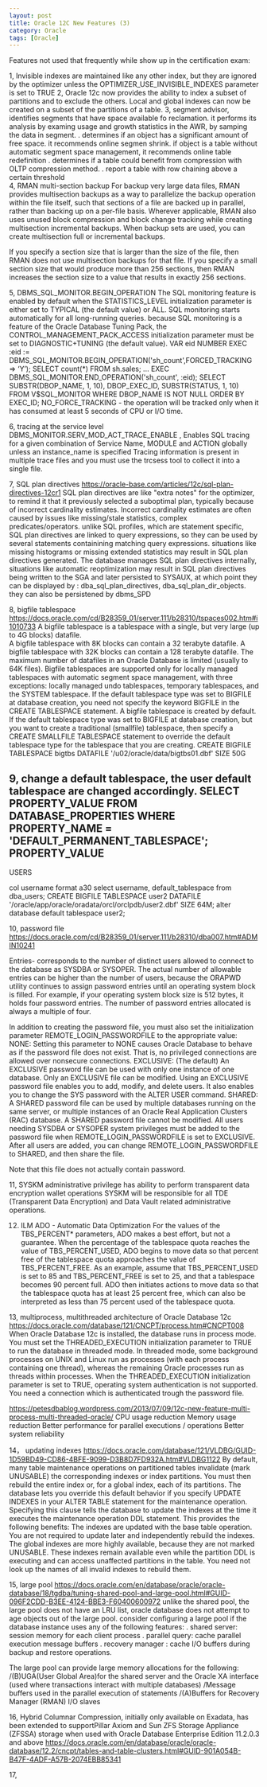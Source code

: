 ```yaml
---
layout: post
title: Oracle 12C New Features (3)
category: Oracle 
tags: [Oracle]
---
```


Features not used that frequently while show up in the certification exam:     
  
1, Invisible indexes are maintained like any other index, but they are ignored by the optimizer unless the OPTIMIZER_USE_INVISIBLE_INDEXES parameter is set to TRUE
2, Oracle 12c now provides the ability to index a subset of partitions and to exclude the others.
     Local and global indexes can now be created on a subset of the partitions of a table.
3, segment advisor, identifies segments that have space available fo reclamation. it performs its analysis by examing usage and growth statistics in the AWR, by samping the data in segment. 
  . determines if an object has a significant amount of free space. it recommends online segmen shrink. 
    if object is a table without automatic segment space management, it recommends online table redefinition 
  . determines if a table could benefit from compression with OLTP compression method. 
  . report a table with row chaining above a certain threshold    
4, RMAN multi-section backup 
   For backup very large data files, RMAN provides multisection backups as a way to parallelize the backup operation within the file itself, such that sections of a file are backed up in parallel,
   rather than backing up on a per-file basis. Wherever applicable, RMAN also uses unused block compression and block change tracking while creating multisection incremental backups. 
   When backup sets are used, you can create multisection full or incremental backups.
  
   If you specify a section size that is larger than the size of the file, then RMAN does not use multisection backups for that file. 
   If you specify a small section size that would produce more than 256 sections, then RMAN increases the section size to a value that results in exactly 256 sections.
   
5, DBMS_SQL_MONITOR.BEGIN_OPERATION
The SQL monitoring feature is enabled by default when the STATISTICS_LEVEL initialization parameter is either set to TYPICAL (the default value) or ALL. SQL monitoring starts automatically for all long-running queries.
because SQL monitoring is a feature of the Oracle Database Tuning Pack, the CONTROL_MANAGEMENT_PACK_ACCESS initialization parameter must be set to DIAGNOSTIC+TUNING (the default value).
VAR eid NUMBER
EXEC :eid := DBMS_SQL_MONITOR.BEGIN_OPERATION('sh_count',FORCED_TRACKING => ‘Y’);
SELECT count(*) FROM sh.sales;
...
EXEC DBMS_SQL_MONITOR.END_OPERATION('sh_count', :eid);
SELECT SUBSTR(DBOP_NAME, 1, 10), DBOP_EXEC_ID,  SUBSTR(STATUS, 1, 10) FROM  V$SQL_MONITOR  WHERE DBOP_NAME IS NOT NULL ORDER BY EXEC_ID;
NO_FORCE_TRACKING - the operation will be tracked only when it has consumed at least 5 seconds of CPU or I/O time.

6, tracing at the service level 
   DBMS_MONITOR.SERV_MOD_ACT_TRACE_ENABLE  , Enables SQL tracing for a given combination of Service Name, MODULE and ACTION globally unless an instance_name is specified
   Tracing information is present in multiple trace files and you must use the trcsess tool to collect it into a single file.
   
7, SQL plan directives
   https://oracle-base.com/articles/12c/sql-plan-directives-12cr1
SQL plan directives are like "extra notes" for the optimizer, to remind it that it previously selected a suboptimal plan, typically because of incorrect cardinality estimates. 
Incorrect cardinality estimates are often caused by issues like missing/stale statistics, complex predicates/operators. unlike SQL profiles, which are statement specific, SQL plan directives are linked 
to query expressions, so they can be used by several statements containining matching query expressions. situations like missing histograms or missing extended statistics may result in SQL plan directives generated. 
The database manages SQL plan directives internally, situations like automatic reoptimization may result in SQL plan directives being written to the SGA and later persisted to SYSAUX, at which point they can 
be displayed by : dba_sql_plan_directives, dba_sql_plan_dir_objects. they can also be persistened by dbms_SPD 
  
   
8, bigfile tablespace 
https://docs.oracle.com/cd/B28359_01/server.111/b28310/tspaces002.htm#i1010733
A bigfile tablespace is a tablespace with a single, but very large (up to 4G blocks) datafile.  
A bigfile tablespace with 8K blocks can contain a 32 terabyte datafile. A bigfile tablespace with 32K blocks can contain a 128 terabyte datafile.
The maximum number of datafiles in an Oracle Database is limited (usually to 64K files). 
Bigfile tablespaces are supported only for locally managed tablespaces with automatic segment space management, with three exceptions: locally managed undo tablespaces, temporary tablespaces, and the SYSTEM tablespace.
If the default tablespace type was set to BIGFILE at database creation, you need not specify the keyword BIGFILE in the CREATE TABLESPACE statement. A bigfile tablespace is created by default.
If the default tablespace type was set to BIGFILE at database creation, but you want to create a traditional (smallfile) tablespace, then specify a CREATE SMALLFILE TABLESPACE statement to override the default tablespace type for the tablespace that you are creating.
CREATE BIGFILE TABLESPACE bigtbs DATAFILE '/u02/oracle/data/bigtbs01.dbf' SIZE 50G

9, change a default tablespace, the user default tablespace are changed accordingly. 
SELECT PROPERTY_VALUE FROM DATABASE_PROPERTIES WHERE PROPERTY_NAME = 'DEFAULT_PERMANENT_TABLESPACE'; 
PROPERTY_VALUE
--------------------------------------------------------------------------------
USERS

col username format a30 
select username, default_tablespace from dba_users; 
CREATE BIGFILE TABLESPACE user2 DATAFILE '/oracle/app/oracle/oradata/orcl/orclpdb/user2.dbf' SIZE 64M;
alter database default tablespace user2; 

10, password file 
https://docs.oracle.com/cd/B28359_01/server.111/b28310/dba007.htm#ADMIN10241

Entries- corresponds to the number of distinct users allowed to connect to the database as SYSDBA or SYSOPER. The actual number of allowable entries can be higher than the number of users, 
because the ORAPWD utility continues to assign password entries until an operating system block is filled. For example, if your operating system block size is 512 bytes, it holds four password entries. 
The number of password entries allocated is always a multiple of four.

In addition to creating the password file, you must also set the initialization parameter REMOTE_LOGIN_PASSWORDFILE to the appropriate value: 
NONE: Setting this parameter to NONE causes Oracle Database to behave as if the password file does not exist. That is, no privileged connections are allowed over nonsecure connections.
EXCLUSIVE: (The default) An EXCLUSIVE password file can be used with only one instance of one database. Only an EXCLUSIVE file can be modified. Using an EXCLUSIVE password file enables you 
      to add, modify, and delete users. It also enables you to change the SYS password with the ALTER USER command.
SHARED: A SHARED password file can be used by multiple databases running on the same server, or multiple instances of an Oracle Real Application Clusters (RAC) database. A SHARED password file cannot be modified. 
      All users needing SYSDBA or SYSOPER system privileges must be added to the password file when REMOTE_LOGIN_PASSWORDFILE is set to EXCLUSIVE. After all users are added, you can change REMOTE_LOGIN_PASSWORDFILE to SHARED, and then share the file.

Note that this file does not actually contain password. 

11, SYSKM administrative privilege has ability to perform transparent data encryption wallet operations
SYSKM will be responsible for all TDE (Transparent Data Encryption) and Data Vault related administrative operations.

12. ILM ADO - Automatic Data Optimization
For the values of the TBS_PERCENT* parameters, ADO makes a best effort, but not a guarantee. When the percentage of the tablespace quota reaches the value of TBS_PERCENT_USED, 
ADO begins to move data so that percent free of the tablespace quota approaches the value of TBS_PERCENT_FREE. As an example, assume that TBS_PERCENT_USED is set to 85 and 
TBS_PERCENT_FREE is set to 25, and that a tablespace becomes 90 percent full. ADO then initiates actions to move data so that the tablespace quota has at least 25 percent free, 
which can also be interpreted as less than 75 percent used of the tablespace quota.

13, multiprocess, multithreaded architecture of Oracle Database 12c
https://docs.oracle.com/database/121/CNCPT/process.htm#CNCPT008
When Oracle Database 12c is installed, the database runs in process mode. You must set the THREADED_EXECUTION initialization parameter to TRUE to run the database in threaded mode. In threaded mode, some background processes on UNIX and Linux run as processes (with each process containing one thread), whereas the remaining Oracle processes run as threads within processes.
When the THREADED_EXECUTION initialization parameter is set to TRUE, operating system authentication is not supported.  You need a connection which is authenticated trough the password file.

https://petesdbablog.wordpress.com/2013/07/09/12c-new-feature-multi-process-multi-threaded-oracle/
CPU usage reduction
Memory usage reduction
Better performance for parallel executions / operations
Better system reliability

14， updating indexes 
https://docs.oracle.com/database/121/VLDBG/GUID-1D59BD49-CD86-4BFE-9099-D3B8D7FD932A.htm#VLDBG1122
By default, many table maintenance operations on partitioned tables invalidate (mark UNUSABLE) the corresponding indexes or index partitions. You must then rebuild the entire index or, for a global index, each of its partitions. The database lets you override this default behavior if you specify UPDATE INDEXES in your ALTER TABLE statement for the maintenance operation. Specifying this clause tells the database to update the indexes at the time it executes the maintenance operation DDL statement. This provides the following benefits:
The indexes are updated with the base table operation. You are not required to update later and independently rebuild the indexes.
The global indexes are more highly available, because they are not marked UNUSABLE. These indexes remain available even while the partition DDL is executing and can access unaffected partitions in the table.
You need not look up the names of all invalid indexes to rebuild them.

15, large pool 
https://docs.oracle.com/en/database/oracle/oracle-database/18/tgdba/tuning-shared-pool-and-large-pool.html#GUID-096F2CDD-B3EE-4124-BBE3-F60400600972
unlike the shared pool, the large pool does not have an LRU list, oracle database does not attempt to age objects out of the large pool. 
consider configuring a large pool if the database instance uses any of the following features: 
. shared server: session memory for each client process
. parallel query:  cache parallel execution message buffers
. recovery manager : cache I/O buffers during backup and restore operations. 

The large pool can provide large memory allocations for the following:
/(B)UGA(User Global Area)for the shared server and the Oracle XA interface (used where transactions interact with multiple databases)
/Message buffers used in the parallel execution of statements
/(A)Buffers for Recovery Manager (RMAN) I/O slaves

16, Hybrid Columnar Compression, initially only available on Exadata, has been extended to supportPillar Axiom and Sun ZFS Storage Appliance (ZFSSA) storage when used with Oracle Database Enterprise Edition 11.2.0.3 and above
https://docs.oracle.com/en/database/oracle/oracle-database/12.2/cncpt/tables-and-table-clusters.html#GUID-901A054B-B47F-4ADF-A57B-2074EBB85341

17,  


